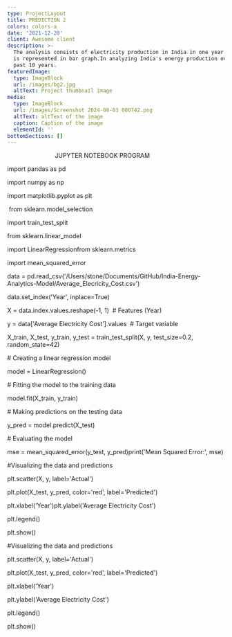 ```yaml
---
type: ProjectLayout
title: PREDICTION 2
colors: colors-a
date: '2021-12-20'
client: Awesome client
description: >-
  The analysis consists of electricity production in India in one year. Analysis
  is represented in bar graph.In analyzing India's energy production over the
  past 10 years.
featuredImage:
  type: ImageBlock
  url: /images/bg2.jpg
  altText: Project thumbnail image
media:
  type: ImageBlock
  url: /images/Screenshot 2024-08-03 000742.png
  altText: altText of the image
  caption: Caption of the image
  elementId: ''
bottomSections: []
---
```

                            JUPYTER NOTEBOOK PROGRAM

import pandas as pd

import numpy as np

import matplotlib.pyplot as plt 

 from sklearn.model\_selection

 import train\_test\_split

from sklearn.linear\_model

import LinearRegressionfrom sklearn.metrics

import mean\_squared\_error

data = pd.read\_csv('/Users/stone/Documents/GitHub/India-Energy-Analytics-Model/Average\_Elecricity\_Cost.csv')

data.set\_index('Year', inplace=True)

X = data.index.values.reshape(-1, 1)  # Features (Year)

y = data\['Average Electricity Cost'].values  # Target variable

X\_train, X\_test, y\_train, y\_test = train\_test\_split(X, y, test\_size=0.2, random\_state=42)

\# Creating a linear regression model

model = LinearRegression()

\# Fitting the model to the training data

model.fit(X\_train, y\_train)

\# Making predictions on the testing data

y\_pred = model.predict(X\_test)

\# Evaluating the model

mse = mean\_squared\_error(y\_test, y\_pred)print('Mean Squared Error:', mse)

\#Visualizing the data and predictions

plt.scatter(X, y, label='Actual')

plt.plot(X\_test, y\_pred, color='red', label='Predicted')

plt.xlabel('Year')plt.ylabel('Average Electricity Cost')

plt.legend()

plt.show()

\#Visualizing the data and predictions

plt.scatter(X, y, label='Actual')

plt.plot(X\_test, y\_pred, color='red', label='Predicted')

plt.xlabel('Year')

plt.ylabel('Average Electricity Cost')

plt.legend()

plt.show()


